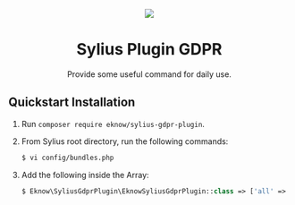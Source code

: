 <p align="center">
    <a href="https://sylius.com" target="_blank">
        <img src="https://demo.sylius.com/assets/shop/img/logo.png" />
    </a>
</p>

<h1 align="center">Sylius Plugin GDPR</h1>

<p align="center">Provide some useful command for daily use.</p>

## Quickstart Installation

1. Run `composer require eknow/sylius-gdpr-plugin`.

2. From Sylius root directory, run the following commands:

    ```bash
    $ vi config/bundles.php
    ```
3. Add the following inside the Array:

    ```php
    $ Eknow\SyliusGdprPlugin\EknowSyliusGdprPlugin::class => ['all' => true],
    ```
